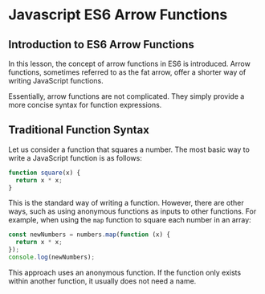 # Javascript ES6 Arrow Functions

## Introduction to ES6 Arrow Functions

In this lesson, the concept of arrow functions in ES6 is introduced. Arrow functions, sometimes referred to as the fat arrow, offer a shorter way of writing JavaScript functions.

Essentially, arrow functions are not complicated. They simply provide a more concise syntax for function expressions.

## Traditional Function Syntax

Let us consider a function that squares a number. The most basic way to write a JavaScript function is as follows:

```js
function square(x) {
  return x * x;
}
```

This is the standard way of writing a function. However, there are other ways, such as using anonymous functions as inputs to other functions. For example, when using the `map` function to square each number in an array:

```js
const newNumbers = numbers.map(function (x) {
  return x * x;
});
console.log(newNumbers);
```

This approach uses an anonymous function. If the function only exists within another function, it usually does not need a name.
